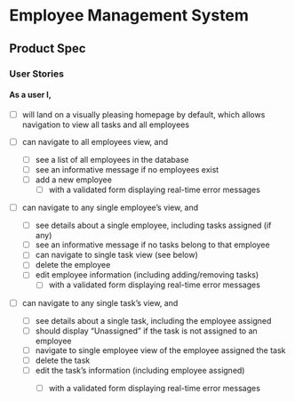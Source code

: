 # Employee Management System

## Product Spec

### User Stories 
#### As a user I, 
* [ ] will land on a visually pleasing homepage by default, which allows navigation to view all tasks and all employees 

* [ ] can navigate to all employees view, and 
  * [ ] see a list of all employees in the database
  * [ ] see an informative message if no employees exist
  * [ ] add a new employee
    * [ ] with a validated form displaying real-time error messages

* [ ] can navigate to any single employee’s view, and
  * [ ] see details about a single employee, including tasks assigned (if any) 
  * [ ] see an informative message if no tasks belong to that employee
  * [ ] can navigate to single task view (see below)
  * [ ] delete the employee 
  * [ ] edit employee information (including adding/removing tasks)
    * [ ] with a validated form displaying real-time error messages

* [ ] can navigate to any single task’s view, and
  * [ ] see details about a single task, including the employee assigned
  * [ ] should display “Unassigned” if the task is not assigned to an employee
  * [ ] navigate to single employee view of the employee assigned the task
  * [ ] delete the task 
  * [ ] edit the task’s information (including employee assigned)
    * [ ] with a validated form displaying real-time error messages 




